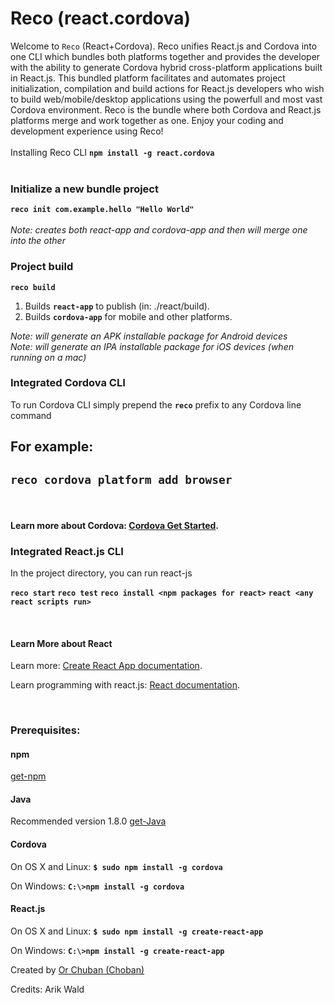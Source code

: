 # Reco (react.cordova)
Welcome to `Reco` (React+Cordova). Reco unifies React.js and Cordova into one CLI which
bundles both platforms together and provides the developer with the ability to generate Cordova hybrid cross-platform 
applications built in React.js. This bundled platform facilitates and automates project initialization, 
compilation and build actions for React.js developers who wish to build web/mobile/desktop applications using the powerfull and most vast Cordova environment. Reco is the bundle where both Cordova and React.js platforms merge and work together as one. Enjoy your
coding and development experience using Reco!
<br><br>
Installing Reco CLI **`npm install -g react.cordova`**
<br><br>
### Initialize a new bundle project
**`reco init com.example.hello "Hello World"`**<br><br>
*Note: creates both react-app and cordova-app and then will merge one into the other*
<br>

### Project build
**`reco build`**
1. Builds **`react-app`** to publish (in: ./react/build).
2. Builds **`cordova-app`** for mobile and other platforms.

*Note: will generate an APK installable package for Android devices*<br>
*Note: will generate an IPA installable package for iOS devices (when running on a mac)*
<br>

### Integrated Cordova CLI 
To run Cordova CLI simply prepend the **`reco`** prefix to any Cordova line command

**For example:**
------------------
**`reco cordova platform add browser`**
-----------------
<br>


#### Learn more about Cordova: [Cordova Get Started](https://cordova.apache.org/#getstarted).



### Integrated React.js  CLI

In the project directory, you can run react-js

**`reco start`**
**`reco test`**
**`reco install <npm packages for react>`**
**`react <any react scripts run>`**

<br>


#### Learn More about React

Learn more: [Create React App documentation](https://facebook.github.io/create-react-app/docs/getting-started).

Learn programming with react.js: [React documentation](https://reactjs.org/).

<br>

### Prerequisites:
#### npm
[get-npm](https://www.npmjs.com/get-npm)

#### Java 
Recommended version 1.8.0 [get-Java](https://www.oracle.com/technetwork/java/javase/downloads/jdk8-downloads-2133151.html)

#### Cordova 
On OS X and Linux:
**`$ sudo npm install -g cordova`**

On Windows:
**`C:\>npm install -g cordova`**

#### React.js 
On OS X and Linux:
**`$ sudo npm install -g create-react-app`**

On Windows:
**`C:\>npm install -g create-react-app`**
<br>

Created by [Or Chuban (Choban)](https://www.linkedin.com/in/or-choban-028280125)

Credits: Arik Wald
